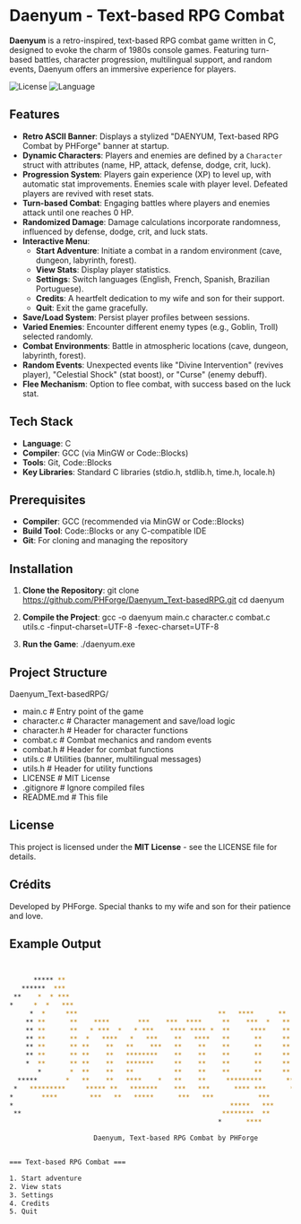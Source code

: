 # Daenyum - Text-based RPG Combat

**Daenyum** is a retro-inspired, text-based RPG combat game written in C, designed to evoke the charm of 1980s console games. Featuring turn-based battles, character progression, multilingual support, and random events, Daenyum offers an immersive experience for players.

![License](https://img.shields.io/badge/license-MIT-blue.svg)
![Language](https://img.shields.io/badge/language-C-green.svg) 

## Features

- **Retro ASCII Banner**: Displays a stylized "DAENYUM, Text-based RPG Combat by PHForge" banner at startup.
- **Dynamic Characters**: Players and enemies are defined by a `Character` struct with attributes (name, HP, attack, defense, dodge, crit, luck).
- **Progression System**: Players gain experience (XP) to level up, with automatic stat improvements. Enemies scale with player level. Defeated players are revived with reset stats.
- **Turn-based Combat**: Engaging battles where players and enemies attack until one reaches 0 HP.
- **Randomized Damage**: Damage calculations incorporate randomness, influenced by defense, dodge, crit, and luck stats.
- **Interactive Menu**:
  - **Start Adventure**: Initiate a combat in a random environment (cave, dungeon, labyrinth, forest).
  - **View Stats**: Display player statistics.
  - **Settings**: Switch languages (English, French, Spanish, Brazilian Portuguese).
  - **Credits**: A heartfelt dedication to my wife and son for their support.
  - **Quit**: Exit the game gracefully.
- **Save/Load System**: Persist player profiles between sessions.
- **Varied Enemies**: Encounter different enemy types (e.g., Goblin, Troll) selected randomly.
- **Combat Environments**: Battle in atmospheric locations (cave, dungeon, labyrinth, forest).
- **Random Events**: Unexpected events like "Divine Intervention" (revives player), "Celestial Shock" (stat boost), or "Curse" (enemy debuff).
- **Flee Mechanism**: Option to flee combat, with success based on the luck stat.

## Tech Stack

- **Language**: C
- **Compiler**: GCC (via MinGW or Code::Blocks)
- **Tools**: Git, Code::Blocks
- **Key Libraries**: Standard C libraries (stdio.h, stdlib.h, time.h, locale.h)

## Prerequisites

- **Compiler**: GCC (recommended via MinGW or Code::Blocks)
- **Build Tool**: Code::Blocks or any C-compatible IDE
- **Git**: For cloning and managing the repository

## Installation

1. **Clone the Repository**:
   git clone https://github.com/PHForge/Daenyum_Text-basedRPG.git
   cd daenyum

2. **Compile the Project**:
   gcc -o daenyum main.c character.c combat.c utils.c -finput-charset=UTF-8 -fexec-charset=UTF-8

3. **Run the Game**:
   ./daenyum.exe


## Project Structure

Daenyum_Text-basedRPG/
  - main.c              # Entry point of the game
  - character.c         # Character management and save/load logic
  - character.h         # Header for character functions
  - combat.c            # Combat mechanics and random events
  - combat.h            # Header for combat functions
  - utils.c             # Utilities (banner, multilingual messages)
  - utils.h             # Header for utility functions
  - LICENSE             # MIT License
  - .gitignore          # Ignore compiled files
  - README.md           # This file

## License
This project is licensed under the **MIT License** - see the LICENSE file for details.

## Crédits
Developed by PHForge. Special thanks to my wife and son for their patience and love.

## Example Output
```bash


      ***** **
   ******  ***
 **    *  * ***
*     *  *   ***
     *  *     ***                                   **   ****      **   ****
    ** **      **    ****       ***    ***  ****     **    ***  *   **    ***  * *** **** ****
    ** **      **   * ***  *   * ***    **** **** *  **     ****    **     ****   *** **** ***  *
    ** **      **  *   ****   *   ***    **   ****   **      **     **      **     **  **** ****
    ** **      ** **    **   **    ***   **    **    **      **     **      **     **   **   **
    ** **      ** **    **   ********    **    **    **      **     **      **     **   **   **
    *  **      ** **    **   *******     **    **    **      **     **      **     **   **   **
       *       *  **    **   **          **    **    **      **     **      **     **   **   **
  *****       *   **    **   ****    *   **    **     *********      ******* **    **   **   **
 *   *********     ***** **   *******    ***   ***      **** ***      *****   **   ***  ***  ***
*       ****        ***   **   *****      ***   ***           ***                   ***  ***  ***
*                                                      *****   ***
 **                                                  ********  **
                                                    *      ****

                     Daenyum, Text-based RPG Combat by PHForge


=== Text-based RPG Combat ===

1. Start adventure
2. View stats
3. Settings
4. Credits
5. Quit